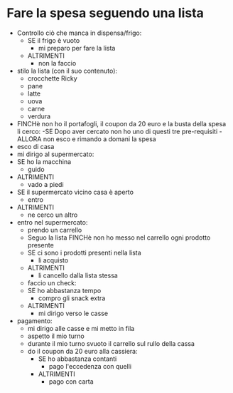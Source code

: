 # Fare la spesa seguendo una lista

- Controllo ciò che manca in dispensa/frigo:
  - SE il frigo è vuoto
    - mi preparo per fare la lista
  - ALTRIMENTI
    - non la faccio
- stilo la lista (con il suo contenuto):
  - crocchette Ricky
  - pane
  - latte
  - uova
  - carne
  - verdura
- FINCHè non ho il portafogli, il coupon da 20 euro e la busta della spesa li cerco:
-SE Dopo aver cercato non ho uno di questi tre pre-requisiti
  -ALLORA non esco e rimando a domani la spesa
- esco di casa
- mi dirigo al supermercato:
 - SE ho la macchina
   - guido
 - ALTRIMENTI
   - vado a piedi
 - SE il supermercato vicino casa è aperto
   - entro
 - ALTRIMENTI
   - ne cerco un altro
- entro nel supermercato:
  - prendo un carrello
  - Seguo la lista FINCHè non ho messo nel carrello ogni prodotto presente
  -  SE ci sono i prodotti presenti nella lista
     - li acquisto
    - ALTRIMENTI
      - li cancello dalla lista stessa
  - faccio un check:
   - SE ho abbastanza tempo
     - compro gli snack extra
   - ALTRIMENTI
     - mi dirigo verso le casse
- pagamento:
  - mi dirigo alle casse e mi metto in fila
  - aspetto il mio turno
  - durante il mio turno svuoto il carrello sul rullo della cassa
  - do il coupon da 20 euro alla cassiera:
    - SE ho abbastanza contanti
      - pago l'eccedenza con quelli
    - ALTRIMENTI
      - pago con carta
<!-- - smisto i prodotti nella busta della spesa
- esco dal supermercato
- torno a casa -->










